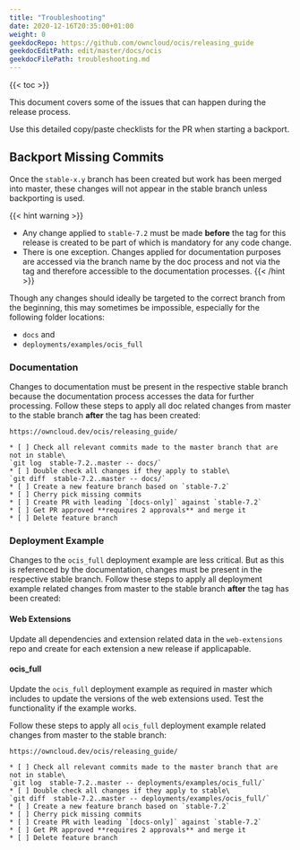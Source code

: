 ```yaml
---
title: "Troubleshooting"
date: 2020-12-16T20:35:00+01:00
weight: 0
geekdocRepo: https://github.com/owncloud/ocis/releasing_guide
geekdocEditPath: edit/master/docs/ocis
geekdocFilePath: troubleshooting.md
---
```


{{< toc >}}

This document covers some of the issues that can happen during the release process.

Use this detailed copy/paste checklists for the PR when starting a backport.

## Backport Missing Commits

Once the `stable-x.y` branch has been created but work has been merged into master, these changes will not appear in the stable branch unless backporting is used.

{{< hint warning >}}
* Any change applied to `stable-7.2` must be made **before** the tag for this release is created to be part of which is mandatory for any code change.
* There is one exception. Changes applied for documentation purposes are accessed via the branch name by the doc process and not via the tag and therefore accessible to the documentation processes.
{{< /hint >}}

Though any changes should ideally be targeted to the correct branch from the beginning, this may sometimes be impossible, especially for the following folder locations:

- `docs` and
- `deployments/examples/ocis_full`

### Documentation

Changes to documentation must be present in the respective stable branch because the documentation process accesses the data for further processing. Follow these steps to apply all doc related changes from master to the stable branch **after** the tag has been created:

```
https://owncloud.dev/ocis/releasing_guide/

* [ ] Check all relevant commits made to the master branch that are not in stable\
`git log  stable-7.2..master -- docs/`
* [ ] Double check all changes if they apply to stable\
`git diff  stable-7.2..master -- docs/`
* [ ] Create a new feature branch based on `stable-7.2`
* [ ] Cherry pick missing commits
* [ ] Create PR with leading `[docs-only]` against `stable-7.2`
* [ ] Get PR approved **requires 2 approvals** and merge it
* [ ] Delete feature branch
```

### Deployment Example

Changes to the `ocis_full` deployment example are less critical. But as this is referenced by the documentation, changes must be present in the respective stable branch. Follow these steps to apply all deployment example related changes from master to the stable branch **after** the tag has been created:

#### Web Extensions

Update all dependencies and extension related data in the `web-extensions` repo and create for each extension a new release if applicapable.

#### ocis_full

Update the `ocis_full` deployment example as required in master which includes to update the versions of the web extensions used. Test the functionality if the example works.

Follow these steps to apply all `ocis_full` deployment example related changes from master to the stable branch:

```
https://owncloud.dev/ocis/releasing_guide/

* [ ] Check all relevant commits made to the master branch that are not in stable\
`git log  stable-7.2..master -- deployments/examples/ocis_full/`
* [ ] Double check all changes if they apply to stable\
`git diff  stable-7.2..master -- deployments/examples/ocis_full/`
* [ ] Create a new feature branch based on `stable-7.2`
* [ ] Cherry pick missing commits
* [ ] Create PR with leading `[docs-only]` against `stable-7.2`
* [ ] Get PR approved **requires 2 approvals** and merge it
* [ ] Delete feature branch
```
